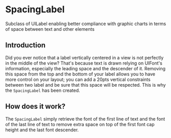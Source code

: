 # SpacingLabel
Subclass of UILabel enabling better compliance with graphic charts in terms of space between text and other elements

## Introduction

Did you ever notice that a label vertically centered in a view is not perfectly in the middle of the view? That's because text is drawn relying on UIFont's information, especially the leading space and the descender of it. Removing this space from the top and the bottom of your label allows you to have more control on your layout; you can add a 20pts vertical constraints between two label and be sure that this space will be respected. This is why the ```SpacingLabel``` has been created.

## How does it work?

The ```SpacingLabel``` simply retrieve the font of the first line of text and the font of the last line of text to remove extra space on top of the first font cap height and the last font descender. 